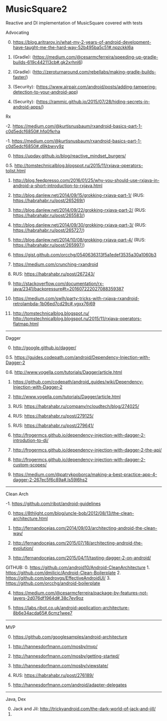 # MusicSquare2
Reactive and DI implementation of MusicSquare covered with tests


Advocating

0. https://blog.aritraroy.in/what-my-2-years-of-android-development-have-taught-me-the-hard-way-52b495ba5c51#.npzckkl6a

1. (Gradle): (https://medium.com/@cesarmcferreira/speeding-up-gradle-builds-619c442113cb#.gk2xrhnl6)

2. (Gradle): (http://zeroturnaround.com/rebellabs/making-gradle-builds-faster/)

3. (Security): (https://www.airpair.com/android/posts/adding-tampering-detection-to-your-android-app)

4. (Security): (https://rammic.github.io/2015/07/28/hiding-secrets-in-android-apps/)


Rx

-2. https://medium.com/@kurtisnusbaum/rxandroid-basics-part-1-c0d5edcf6850#.hfq0fkrha

-1. https://medium.com/@kurtisnusbaum/rxandroid-basics-part-1-c0d5edcf6850#.d9kbwvy9z

0. https://upday.github.io/blog/reactive_mindset_burgers/

0.5. http://tomstechnicalblog.blogspot.ru/2015/11/rxjava-operators-tolist.html

1. http://blog.feedpresso.com/2016/01/25/why-you-should-use-rxjava-in-android-a-short-introduction-to-rxjava.html

2. http://blog.danlew.net/2014/09/15/grokking-rxjava-part-1/
   (RUS: https://habrahabr.ru/post/265269/)

3. http://blog.danlew.net/2014/09/22/grokking-rxjava-part-2/
   (RUS: https://habrahabr.ru/post/265583/)

4. http://blog.danlew.net/2014/09/30/grokking-rxjava-part-3/
   (RUS: https://habrahabr.ru/post/265727/)

5. http://blog.danlew.net/2014/10/08/grokking-rxjava-part-4/
   (RUS: https://habrahabr.ru/post/265997/)

6. https://gist.github.com/orcchg/0540636313f5a1edef3535a30a1060b3

7. https://medium.com/crunching-rxandroid

8. RUS: https://habrahabr.ru/post/267243/

9. http://stackoverflow.com/documentation/rx-java/2341/backpressure#t=201607222027088359387

10. https://medium.com/swlh/party-tricks-with-rxjava-rxandroid-retrolambda-1b06ed7cd29c#.ygxx76j69

11. http://tomstechnicalblog.blogspot.ru/
    http://tomstechnicalblog.blogspot.ru/2015/11/rxjava-operators-flatmap.html


-----------------------------
Dagger

0. http://google.github.io/dagger/

0.5. https://guides.codepath.com/android/Dependency-Injection-with-Dagger-2

0.6. http://www.vogella.com/tutorials/Dagger/article.html

1. https://github.com/codepath/android_guides/wiki/Dependency-Injection-with-Dagger-2

2. http://www.vogella.com/tutorials/Dagger/article.html

3. RUS: https://habrahabr.ru/company/ncloudtech/blog/274025/

4. RUS: https://habrahabr.ru/post/279125/

5. RUS: https://habrahabr.ru/post/279641/

6. http://frogermcs.github.io/dependency-injection-with-dagger-2-introdution-to-di/

7. http://frogermcs.github.io/dependency-injection-with-dagger-2-the-api/

8. http://frogermcs.github.io/dependency-injection-with-dagger-2-custom-scopes/

9. https://medium.com/@patrykpoborca/making-a-best-practice-app-4-dagger-2-267ec5f6c89a#.ls59l6hs2


-----------------------------
Clean Arch

-1. https://github.com/ribot/android-guidelines

0. https://8thlight.com/blog/uncle-bob/2012/08/13/the-clean-architecture.html

1. http://fernandocejas.com/2014/09/03/architecting-android-the-clean-way/

2. http://fernandocejas.com/2015/07/18/architecting-android-the-evolution/

3. http://fernandocejas.com/2015/04/11/tasting-dagger-2-on-android/

GITHUB: 0. https://github.com/android10/Android-CleanArchitecture
	1. https://github.com/dmilicic/Android-Clean-Boilerplate
	2. https://github.com/pedrovgs/EffectiveAndroidUI/
        3. https://github.com/orcchg/android-boilerplate

4. https://medium.com/@cesarmcferreira/package-by-features-not-layers-2d076df1964d#.38c7ev9oz

5. https://labs.ribot.co.uk/android-application-architecture-8b6e34acda65#.6cmz1wee7


-----------------------------
MVP

0. https://github.com/googlesamples/android-architecture

1. http://hannesdorfmann.com/mosby/mvp/

2. http://hannesdorfmann.com/mosby/getting-started/

3. http://hannesdorfmann.com/mosby/viewstate/

4. RUS: https://habrahabr.ru/post/276189/

5. http://hannesdorfmann.com/android/adapter-delegates


-----------------------------
Java, Dex

0. Jack and Jil:  http://trickyandroid.com/the-dark-world-of-jack-and-jill/
1. 
